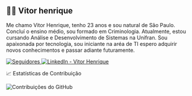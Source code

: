 ## 🧑‍💻 Vitor henrique
      
       

Me chamo Vitor Henrique, tenho 23 anos e sou natural de São Paulo. Concluí o ensino médio, sou formado em Criminologia. Atualmente, estou cursando Análise e Desenvolvimento de Sistemas na Unifran. Sou apaixonada por tecnologia, sou iniciante na aréa de TI espero adquirir novos conhecimentos e passar adiante futuramente.
    
<a href="https://github.com/vitorhenrique00?tab=followers">
    <img 
        alt="Seguidores" 
        title="Me siga no GitHub" 
        src="https://custom-icon-badges.demolab.com/github/followers/vitorhenrique00?color=236ad3&labelColor=1155ba&style=for-the-badge&logo=github&label=Seguidores&logoColor=white" 
    />
</a>
<a href="https://www.linkedin.com/in/vitor-henrique-290905286/" target="_blank">
  <img 
    src="https://img.shields.io/badge/LinkedIn-Vitor%20Henrique-blue?style=for-the-badge&logo=linkedin&logoColor=white" 
    alt="LinkedIn - Vitor Henrique"
  />
</a>



📈 Estatísticas de Contribuição

![Contribuições do GitHub](https://github-readme-stats.vercel.app/api?username=vitorhenrique00&show_icons=true)
 

